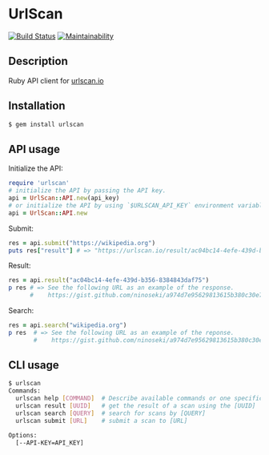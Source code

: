 # UrlScan

[![Build Status](https://travis-ci.org/ninoseki/urlscan.svg?branch=master)](https://travis-ci.org/ninoseki/urlscan)
[![Maintainability](https://api.codeclimate.com/v1/badges/c6625486f2d57039adef/maintainability)](https://codeclimate.com/github/ninoseki/urlscan/maintainability)

## Description

Ruby API client for [urlscan.io](https://urlscan.io/)

## Installation

```bash
$ gem install urlscan
```

## API usage

Initialize the API:

```ruby
require 'urlscan'
# initialize the API by passing the API key.
api = UrlScan::API.new(api_key)
# or initialize the API by using `$URLSCAN_API_KEY` environment variable
api = UrlScan::API.new
```

Submit:

```ruby
res = api.submit("https://wikipedia.org")
puts res["result"] # => "https://urlscan.io/result/ac04bc14-4efe-439d-b356-8384843daf75/"
```

Result:

```ruby
res = api.result("ac04bc14-4efe-439d-b356-8384843daf75")
p res # => See the following URL as an example of the response.
      #    https://gist.github.com/ninoseki/a974d7e95629813615b380c30e737825#file-result-json
```

Search:

```ruby
res = api.search("wikipedia.org")
p res  # => See the following URL as an example of the reponse.
       #    https://gist.github.com/ninoseki/a974d7e95629813615b380c30e737825#file-search-json
```

## CLI usage

```bash
$ urlscan
Commands:
  urlscan help [COMMAND]  # Describe available commands or one specific command
  urlscan result [UUID]   # get the result of a scan using the [UUID]
  urlscan search [QUERY]  # search for scans by [QUERY]
  urlscan submit [URL]    # submit a scan to [URL]

Options:
  [--API-KEY=API_KEY]
```
